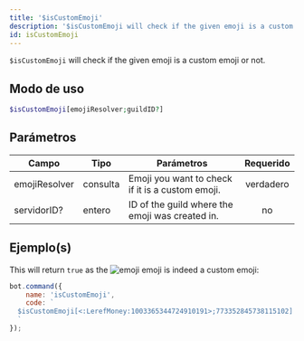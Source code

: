 ```yaml
---
title: '$isCustomEmoji'
description: '$isCustomEmoji will check if the given emoji is a custom emoji or not.'
id: isCustomEmoji
---
```


`$isCustomEmoji` will check if the given emoji is a custom emoji or not.

## Modo de uso

```php
$isCustomEmoji[emojiResolver;guildID?]
```

## Parámetros

| Campo         | Tipo     | Parámetros                                       | Requerido |
| ------------- | -------- | ------------------------------------------------ |:---------:|
| emojiResolver | consulta | Emoji you want to check if it is a custom emoji. | verdadero |
| servidorID?   | entero   | ID of the guild where the emoji was created in.  |    no     |

## Ejemplo(s)

This will return `true` as the ![emoji](https://cdn.discordapp.com/emojis/1003365344724910191.webp?size=16&quality=lossless) emoji is indeed a custom emoji:

```javascript
bot.command({
    name: 'isCustomEmoji',
    code: `
  $isCustomEmoji[<:LerefMoney:1003365344724910191>;773352845738115102]
  `
});
```
